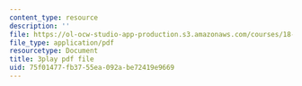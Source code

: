 ```yaml
---
content_type: resource
description: ''
file: https://ol-ocw-studio-app-production.s3.amazonaws.com/courses/18-01sc-single-variable-calculus-fall-2010/75f01477fb3755ea092abe72419e9669_eRCN3daFCmU.pdf
file_type: application/pdf
resourcetype: Document
title: 3play pdf file
uid: 75f01477-fb37-55ea-092a-be72419e9669
---
```

